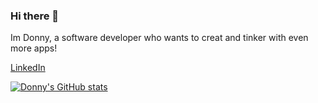 ### Hi there 👋
 Im Donny, a software developer who wants to creat and tinker with even more apps!

[LinkedIn](https://www.linkedin.com/in/donnylvu/ "Donny's LinkedIn")

[![Donny's GitHub stats](https://github-readme-stats.vercel.app/api?username=DonnyLVu&show_icons=true)](https://github-readme-stats.vercel.app/api?username=anuraghazra&count_private=true&include_all_commits)
